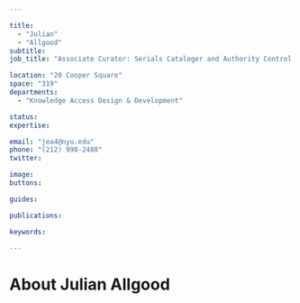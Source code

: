 ```yaml
---

title:
  - "Julian"
  - "Allgood"
subtitle: 
job_title: "Associate Curator: Serials Cataloger and Authority Control Librarian"

location: "20 Cooper Square"
space: "319"
departments:
  - "Knowledge Access Design & Development"

status: 
expertise:

email: "jea4@nyu.edu"
phone: "(212) 998-2488"
twitter: 

image: 
buttons:

guides:

publications:

keywords:

---
```


# About Julian Allgood


